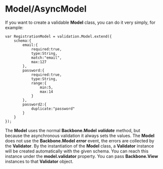 # Model/AsyncModel

If you want to create a validable **Model** class, you can do it very simply, for example:

    var RegistrationModel = validation.Model.extend({
        schema:{
            email:{
                required:true,
                type:String,
                match:"email",
                max:127
            },
            password:{
                required:true,
                type:String,
                range:{
                    min:5,
                    max:14
                }
            },
            password2:{
                duplicate:"password"
            }
        }
    });


The **Model** uses the normal **Backbone.Model** ***validate*** method, but because the asynchronous validation it always sets the values. The **Model** does not use the **Backbone.Model** ***error*** event, the errors are collected by the **Validator**. By the instantiation of the **Model** class, a **Validator** instance will be created automatically with the given schema. You can reach this instance under the **model.validator** property. You can pass **Backbone.View** instances to that **Validator** object.